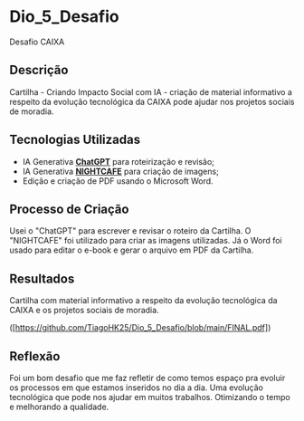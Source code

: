 # Dio_5_Desafio
Desafio CAIXA

## Descrição
Cartilha - Criando Impacto Social com IA - criação de material informativo a respeito da evolução tecnológica da CAIXA pode ajudar nos projetos sociais de moradia.

## Tecnologias Utilizadas
- IA Generativa **[ChatGPT](https://chat.openai.com)** para roteirização e revisão;
- IA Generativa **[NIGHTCAFE]([https://creator.nightcafe.studio)** para criação de imagens;
- Edição e criação de PDF usando o Microsoft Word.

## Processo de Criação
Usei o "ChatGPT" para escrever e revisar o roteiro da Cartilha. O "NIGHTCAFE" foi utilizado para criar as imagens utilizadas. Já o Word foi usado para editar o e-book e gerar o arquivo em PDF da Cartilha.

## Resultados
Cartilha com material informativo a respeito da evolução tecnológica da CAIXA e os projetos sociais de moradia.

([https://github.com/TiagoHK25/Dio_5_Desafio/blob/main/FINAL.pdf])

## Reflexão
Foi um bom desafio que me faz refletir de como temos espaço pra evoluir os processos em que estamos inseridos no dia a dia.
Uma evolução tecnológica que pode nos ajudar em muitos trabalhos. Otimizando o tempo e melhorando a qualidade.


